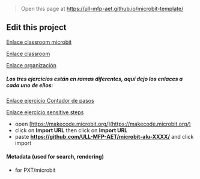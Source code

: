 
> Open this page at <https://ull-mfp-aet.github.io/microbit-template/>

## Edit this project

[Enlace classroom microbit](https://classroom.github.com/classrooms/149103980-ull-mfp-aet-2324-alu0100773231/assignments/microbit-paola)

[Enlace classroom](https://classroom.github.com/classrooms) 

[Enlace organización](https://github.com/ull-mfp-aet-2324-alu0100773231)

##### Los tres ejercicios están en ramas diferentes, aquí dejo los enlaces a cada uno de ellos: 

[Enlace ejercicio Contador de pasos](https://github.com/ULL-MFP-AET-2324/microbit-paola-gonzalez-colli-0100773231/tree/master)

[Enlace ejercicio sensitive steps](https://github.com/ULL-MFP-AET-2324/microbit-paola-gonzalez-colli-0100773231/tree/Sensitive-Step-Counter)


* open [https://makecode.microbit.org/](https://makecode.microbit.org/)
* click on **Import URL** then click on **Import URL**
* paste **https://github.com/ULL-MFP-AET/microbit-alu-XXXX/** and click import

#### Metadata (used for search, rendering)

* for PXT/microbit


<script src="https://makecode.com/gh-pages-embed.js">
</script>
<script>makeCodeRender("{{ site.makecode.home_url }}", "{{ site.github.owner_name }}/{{ site.github.repository_name }}");
</script>
